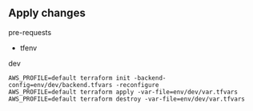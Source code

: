 ## Apply changes

pre-requests

* tfenv

dev

```
AWS_PROFILE=default terraform init -backend-config=env/dev/backend.tfvars -reconfigure
AWS_PROFILE=default terraform apply -var-file=env/dev/var.tfvars
AWS_PROFILE=default terraform destroy -var-file=env/dev/var.tfvars
```
